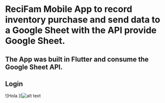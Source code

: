 # ReciFam Mobile App to record inventory purchase and send data to a Google Sheet with the API provide Google Sheet.
## The App was built in Flutter and consume the Google Sheet API. 

## Login

![Hola ](![alt text](https://github.com/[saulhs12]/[Portfolio]/Mobile-App-Development/src/[main]/img1.jpg?raw=true)
